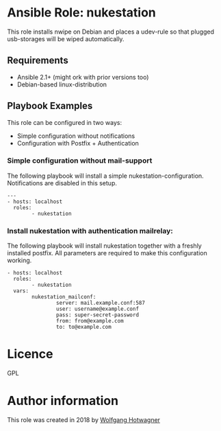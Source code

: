 # Ansible Role: nukestation

This role installs nwipe on Debian and places a udev-rule so that plugged usb-storages will be wiped automatically.

## Requirements

- Ansible 2.1+ (might ork with prior versions too)
- Debian-based linux-distribution

## Playbook Examples

This role can be configured in two ways:

 * Simple configuration without notifications
 * Configuration with Postfix + Authentication 

### Simple configuration without mail-support

The following playbook will install a simple nukestation-configuration. Notifications are disabled in this setup.

```
---
- hosts: localhost
  roles:
        - nukestation
```

### Install nukestation with authentication mailrelay:

The following playbook will install nukestation together with a freshly installed postfix. All parameters are required to make this configuration working.

```
- hosts: localhost
  roles:
        - nukestation
  vars:
        nukestation_mailconf:
                server: mail.example.conf:587
                user: username@example.conf
                pass: super-secret-password
                from: from@example.com
                to: to@example.com

```


# Licence

GPL

# Author information

This role was created in 2018 by [Wolfgang Hotwagner](https://tech.feedyourhead.at)

